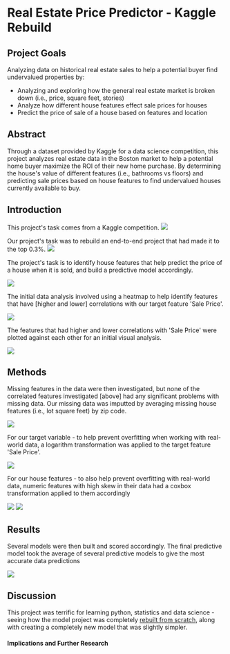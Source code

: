 # Real Estate Price Predictor - Kaggle Rebuild

## Project Goals

Analyzing data on historical real estate sales to help a potential buyer find undervalued properties by:
- Analyzing and exploring how the general real estate market is broken down (i.e., price, square feet, stories)
- Analyze how different house features effect sale prices for houses
- Predict the price of sale of a house based on features and location

## Abstract

Through a dataset provided by Kaggle for a data science competition, this project analyzes real estate data in the Boston market to help a potential home buyer maximize the ROI of their new home purchase. By determining the house's value of different features (i.e., bathrooms vs floors) and predicting sale prices based on house features to find undervalued houses currently available to buy.


## Introduction

This project's task comes from a Kaggle competition.
![](images/Real%20Estate%20-%20Kaggle%20Competition.PNG)

Our project's task was to rebuild an end-to-end project that had made it to the top 0.3%.
![](images/Real%20Estate%20Project%20Model.PNG)

The project's task is to identify house features that help predict the price of a house when it is sold, and build a predictive model accordingly.

![](images/Real%20Estate%20Sale%20Price.PNG)

The initial data analysis involved using a heatmap to help identify features that have [higher and lower] correlations with our target feature 'Sale Price'.

![](images/Real%20Estate%20Heatmap.PNG)

The features that had higher and lower correlations with 'Sale Price' were plotted against each other for an initial visual analysis.

![](images/Real%20Estate%20Pairplot.PNG)

## Methods

Missing features in the data were then investigated, but none of the correlated features investigated [above] had any significant problems with missing data. Our missing data was imputted by averaging missing house features (i.e., lot square feet) by zip code.

![](images/Real%20Estate%20Missing%20Features.PNG)

For our target variable - to help prevent overfitting when working with real-world data, a logarithm transformation was applied to the target feature 'Sale Price'.

![](images/Real%20Estate%20Sale%20Price%20Log.PNG)

For our house features - to also help prevent overfitting with real-world data, numeric features with high skew in their data had a coxbox transformation applied to them accordingly

![](images/Real%20Estate%20Numbers%20Boxplot.PNG)
![](images/Real%20Estate%20Numbers%20Boxplot%20Boxcox.PNG)

## Results

Several models were then built and scored accordingly. The final predictive model took the average of several predictive models to give the most accurate data predictions

![](images/Real%20Estate%20Model%20Scores.PNG)

## Discussion

This project was terrific for learning python, statistics and data science - seeing how the model project was completely [rebuilt from scratch](https://github.com/marky224/Resume-Portfolio/blob/master/Kaggle%20Competition%20-%20Real%20Estate%20Price%20Predictor/Real%20Estate%20Predictor%20Project.ipynb), along with creating a completely new model that was slightly simpler.

#### Implications and Further Research
